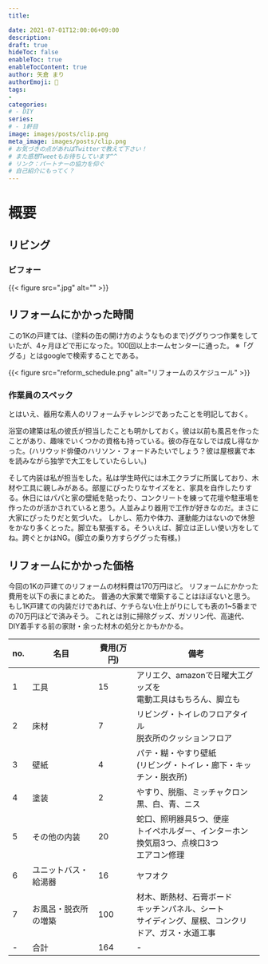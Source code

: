 ```yaml
---
title: 

date: 2021-07-01T12:00:06+09:00
description: 
draft: true
hideToc: false
enableToc: true
enableTocContent: true
author: 矢倉 まり
authorEmoji: 🦢
tags:
- 
categories:
# - DIY
series:
# - 1軒目
image: images/posts/clip.png
meta_image: images/posts/clip.png
# お気づきの点があればTwitterで教えて下さい！
# また感想Tweetもお待ちしています^^
# リンク：パートナーの協力を仰ぐ
# 自己紹介にもってく？
---
```

# 概要

## リビング
### ビフォー
{{< figure src=".jpg" alt="" >}}
## リフォームにかかった時間
この1Kの戸建ては、(塗料の缶の開け方のようなものまで)ググりつつ作業をしていたが、4ヶ月ほどで形になった。100回以上ホームセンターに通った。
※「ググる」とはgoogleで検索することである。

{{< figure src="reform_schedule.png" alt="リフォームのスケジュール" >}}

### 作業員のスペック
とはいえ、器用な素人のリフォームチャレンジであったことを明記しておく。

浴室の建築は私の彼氏が担当したことも明かしておく。彼は以前も風呂を作ったことがあり、趣味でいくつかの資格も持っている。彼の存在なしでは成し得なかった。(ハリウッド俳優のハリソン・フォードみたいでしょう？彼は屋根裏で本を読みながら独学で大工をしていたらしい。)

そして内装は私が担当をした。私は学生時代には木工クラブに所属しており、木材や工具に親しみがある。部屋にぴったりなサイズをと、家具を自作したりする。休日にはパパと家の壁紙を貼ったり、コンクリートを練って花壇や駐車場を作ったのが活かされていると思う。人並みより器用で工作が好きなのだ。まさに大家にぴったりだと気づいた。
しかし、筋力や体力、運動能力はないので休憩をかなり多くとった。脚立も緊張する。そういえば、脚立は正しい使い方をしてね。跨ぐとかはNG。(脚立の乗り方すらググった有様。)

## リフォームにかかった価格
今回の1Kの戸建てのリフォームの材料費は170万円ほど。
リフォームにかかった費用を以下の表にまとめた。
普通の大家業で増築することはほぼないと思う。もし1K戸建ての内装だけであれば、ケチらない仕上がりにしても表の1~5番までの70万円ほどで済みそう。
これとは別に掃除グッズ、ガソリン代、高速代、DIY着手する前の家財・余った材木の処分とかもかかる。

| no. | 名目                 | 費用(万円) | 備考                                                                                                       | 
| --- | -------------------- | ---------- | ---------------------------------------------------------------------------------------------------------- | 
| 1   | 工具                 | 15         | アリエク、amazonで日曜大工グッズを<br>電動工具はもちろん、脚立も                                         | 
| 2   | 床材                 | 7          | リビング・トイレのフロアタイル<br>脱衣所のクッションフロア                                                 | 
| 3   | 壁紙                 | 4          | パテ・糊・やすり壁紙<br>(リビング・トイレ・廊下・キッチン・脱衣所)                                                                                       | 
| 4   | 塗装                 | 2          | やすり、脱脂、ミッチャクロン<br>黒、白、青、ニス                                                           | 
| 5   | その他の内装         | 20         | 蛇口、照明器具5つ、便座<br>トイペホルダー、インターホン<br>換気扇3つ、点検口3つ<br>エアコン修理                               | 
| 6   | ユニットバス・給湯器 | 16         | ヤフオク                                                                                                   | 
| 7   | お風呂・脱衣所の増築 | 100        | 材木、断熱材、石膏ボード<br>キッチンパネル、シート<br>サイディング、屋根、コンクリ<br>ドア、ガス・水道工事 | 
| -   | 合計                 | 164        | -                                                                                                          | 
